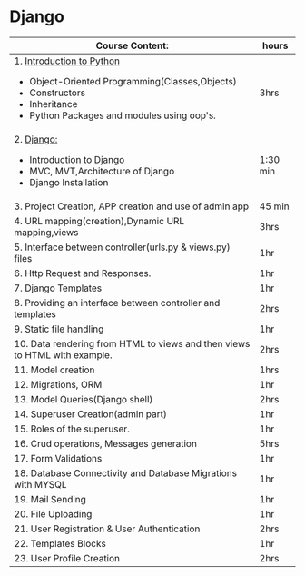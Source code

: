 # Django
| Course Content:| hours |
|-------|-------|
| 1. [Introduction to Python](https://github.com/GirishaDevara/notes-2020/blob/master/django/Introduction%20to%20Python.md) <ul><li>Object-Oriented Programming(Classes,Objects)</li><li>Constructors</li><li>Inheritance</li><li>Python Packages and modules using oop's.</li></ul>| 3hrs|	 
| 2. [Django:](https://github.com/GirishaDevara/notes-2020/blob/master/django/Django-introduction/README.md) <ul><li>Introduction to Django</li><li>MVC, MVT,Architecture of Django</li><li>Django Installation</li></ul>| 1:30 min |
| 3. Project Creation, APP creation and use of admin app | 45 min |
| 4. URL mapping(creation),Dynamic URL mapping,views | 3hrs |
| 5. Interface between controller(urls.py & views.py) files| 1hr |
| 6. Http Request and Responses.| 1hr |
| 7. Django Templates | 1hr | 
| 8. Providing an interface between controller and templates | 2hrs |
| 9. Static file handling | 1hr |
| 10. Data rendering from HTML to views and then views to HTML with example.| 2hrs | 
| 11. Model creation | 1hrs |
| 12. Migrations, ORM | 1hr |
| 13. Model Queries(Django shell) | 2hrs |
| 14. Superuser Creation(admin part) | 1hr |
| 15. Roles of the superuser. | 1hr |
| 16. Crud operations, Messages generation | 5hrs |
| 17. Form Validations | 1hr |
| 18. Database Connectivity and Database Migrations with MYSQL | 1hr |
| 19. Mail Sending | 1hr |
| 20. File Uploading | 1hr |
| 21. User Registration & User Authentication | 2hrs |
| 22. Templates Blocks | 1hr |
| 23. User Profile Creation | 2hrs |
